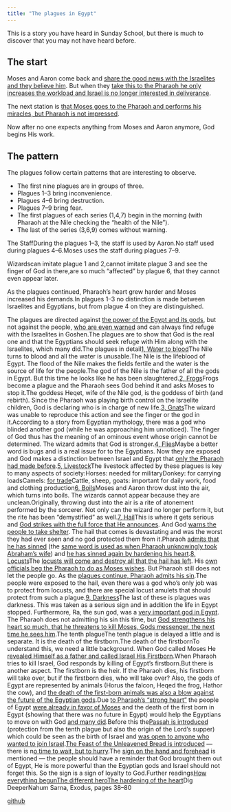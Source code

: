 ```yaml
---
title: "The plagues in Egypt"
---
```



This is a story you have heard in Sunday School, but there is much to discover that you may not have heard before.


## The start

<a name="dfee"></a>
Moses and Aaron come back and [share the good news with the Israelites and they believe him](https://www.bibleserver.com/NIV/Exodus4%3A29-31). But when they [take this to the Pharaoh he only increases the workload and Israel is no longer interested in deliverance](https://www.bibleserver.com/NIV/Exodus5).

The next station is [that Moses goes to the Pharaoh and performs his miracles, but Pharaoh is not impressed](https://www.bibleserver.com/NIV/Exodus7%3A8-13).

Now after no one expects anything from Moses and Aaron anymore, God begins His work.


## The pattern

<a name="e181"></a>
The plagues follow certain patterns that are interesting to observe.

- The first nine plagues are in groups of three.
- Plagues 1–3 bring inconvenience.
- Plagues 4–6 bring destruction.
- Plagues 7–9 bring fear.
- The first plagues of each series (1,4,7) begin in the morning (with Pharaoh at the Nile checking the “health of the Nile”).
- The last of the series (3,6,9) comes without warning.




The StaffDuring the plagues 1–3, the staff is used by Aaron.No staff used during plagues 4–6.Moses uses the staff during plagues 7–9.



Wizardscan imitate plague 1 and 2,cannot imitate plague 3 and see the finger of God in there,are so much “affected” by plague 6, that they cannot even appear later.



As the plagues continued, Pharaoh’s heart grew harder and Moses increased his demands.In plagues 1–3 no distinction is made between Israelites and Egyptians, but from plague 4 on they are distinguished.



The plagues are directed against [the power of the Egypt and its gods](https://www.bibleserver.com/NIV/Exodus12%3A12), but not against the people, [who are even warned](https://www.bibleserver.com/NIV/Exodus9%3A18-21) and can always find refuge with the Israelites in Goshen.The plagues are to show that God is the real one and that the Egyptians should seek refuge with Him along with the Israelites, which many did.The plagues in detail[1, Water to blood](https://www.bibleserver.com/NIV/Exodus7%3A14-25)The Nile turns to blood and all the water is unusable.The Nile is the lifeblood of Egypt. The flood of the Nile makes the fields fertile and the water is the source of life for the people.The god of the Nile is the father of all the gods in Egypt. But this time he looks like he has been slaughtered.[2, Frogs](https://www.bibleserver.com/NIV/Exodus8%3A1-15)Frogs become a plague and the Pharaoh sees God behind it and asks Moses to stop it.The goddess Heqet, wife of the Nile god, is the goddess of birth (and rebirth). Since the Pharaoh was playing birth control on the Israelite children, God is declaring who is in charge of new life.[3, Gnats](https://www.bibleserver.com/NIV/Exodus8%3A16-19)The wizard was unable to reproduce this action and see the finger or the god in it.According to a story from Egyptian mythology, there was a god who blinded another god (while he was approaching him unnoticed). The finger of God thus has the meaning of an ominous event whose origin cannot be determined. The wizard admits that God is stronger.[4, Flies](https://www.bibleserver.com/NIV/Exodus8%3A20-32)Maybe a better word is bugs and is a real issue for to the Egyptians. Now they are exposed and God makes a distinction between Israel and Egypt that [only the Pharaoh had made before](https://www.bibleserver.com/NIV/Exodus1%3A22).[5, Livestock](https://www.bibleserver.com/NIV/Exodus9%3A1-7)The livestock affected by these plagues is key to many aspects of society:Horses: needed for militaryDonkey: for carrying loadsCamels: [for trade](https://www.bibleserver.com/NIV/Genesis37%3A25)Cattle, sheep, goats: important for daily work, food and clothing production[6, Boils](https://www.bibleserver.com/NIV/Exodus9%3A8-12)Moses and Aaron throw dust into the air, which turns into boils. The wizards cannot appear because they are unclean.Originally, throwing dust into the air is a rite of atonement performed by the sorcerer. Not only can the wizard no longer perform it, but the rite has been “demystified” as well.[7, Hail](https://www.bibleserver.com/NIV/Exodus9%3A13-35)This is where it gets serious and [God strikes with the full force that He announces](https://www.bibleserver.com/NIV/Exodus9%3A14). And God [warns the people to take shelter](https://www.bibleserver.com/NIV/Exodus9%3A20-21). The hail that comes is devastating and was the worst they had ever seen and no god protected them from it.Pharaoh [admits that he has sinned](https://www.bibleserver.com/NIV/Exodus9%3A27) (the [same word is used as when Pharaoh unknowingly took Abraham’s wife](https://biblehub.com/hebrew/2398.htm)) and [he has sinned again by hardening his heart](https://www.bibleserver.com/NIV/Exodus9%3A34).[8, Locusts](https://www.bibleserver.com/NIV/Exodus10%3A1-20)The [locusts will come and destroy all that the hail has left](https://www.bibleserver.com/NIV/Exodus10%3A5). His [own officials beg the Pharaoh to do as Moses wishes](https://www.bibleserver.com/NIV/Exodus10%3A7). But Pharaoh still does not let the people go. As the [plagues continue, Pharaoh admits his sin](https://www.bibleserver.com/NIV/Exodus10%3A16-17).The people were exposed to the hail, even there was a god who’s only job was to protect from locusts, and there are special locust amulets that should protect from such a plague.[9, Darkness](https://www.bibleserver.com/NIV/Exodus10%3A21-29)The last of these is plagues was darkness. This was taken as a serious sign and in addition the life in Egypt stopped. Furthermore, Ra, the sun god, was a [very important god in Egypt](https://en.wikipedia.org/wiki/Ra#Worship). The Pharaoh does not admitting his sin this time, but [God strengthens his heart so much, that he threatens to kill Moses, Gods messenger, the next time he sees him](https://www.bibleserver.com/NIV/Exodus10%3A27-28).The tenth plagueThe tenth plague is delayed a little and is separate. It is the death of the firstborn.The death of the firstbornTo understand this, we need a little background. When God called Moses He [revealed Himself as a father and called Israel His Firstborn](https://www.bibleserver.com/NIV/Exodus4%3A22-23).When Pharaoh tries to kill Israel, God responds by killing of Egypt’s firstborn.But there is another aspect. The firstborn is the heir. If the Pharaoh dies, his firstborn will take over, but if the firstborn dies, who will take over? Also, the gods of Egypt are represented by animals (Horus the falcon, Heqed the frog, Hathor the cow), and [the death of the first-born animals was also a blow against the future of the Egyptian gods](https://www.bibleserver.com/NIV/Exodus12%3A12).Due [to Pharaoh’s “strong heart”](https://www.bibleserver.com/NIV/Exodus10%3A7) the people of Egypt [were already in favor of Moses](https://www.bibleserver.com/NIV/Exodus11%3A3) and the death of the first born in Egypt (showing that there was no future in Egypt) would help the Egyptians to move on with God [and many did](https://www.bibleserver.com/NIV/Exodus12%3A38).Before this the[Passah is introduced](https://www.bibleserver.com/NIV/Exodus12%3A1-13) (protection from the tenth plague but also the origin of the Lord’s supper) which could be seen as the birth of Israel and [was open to anyone who wanted to join Israel](https://www.bibleserver.com/NIV/Exodus12%3A43-49).[The Feast of the Unleavened Bread is introduced](https://www.bibleserver.com/NIV/Exodus12%3A14-20) — there is n[o time to wait, but to hurry](https://www.bibleserver.com/NIV/Exodus12%3A12).The [sign on the hand and forehead](https://www.bibleserver.com/NIV/Exodus13%3A8-9) is mentioned — the people should have a reminder that God brought them out of Egypt, He is more powerful than the Egyptian gods and Israel should not forget this. So the sign is a sign of loyalty to God.Further readings[How everything begun](../../../bible/exodus/expl/the-story-before-the-exodus/index.html)[The different hero](../../../bible/exodus/expl/the-birth-of-moses/index.html)[The hardening of the heart](../../../bible/exodus/expl/the-hardening-of-pharaohs-heart/index.html)Dig DeeperNahum Sarna, Exodus, pages 38–80


[github](https://github.com/revelation-today/revelation-today/blob/main/exampleSite/content/docs/bible/exodus/expl/the-plagues-in-egypt.md)
